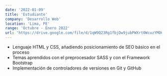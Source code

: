 ```yaml
---
date: '2022-01-09'
title: 'Estudiante'
company: 'Desarrollo Web'
location: 'Lima, PE'
range: 'Octubre - Enero 2022'
url: 'https://drive.google.com/file/d/1qW9Q23Rg1fbjDw9jubPWXrt0WcuzYMO6/view'
---
```


- Lenguaje HTML y CSS, añadiendo posicionamiento de SEO básico en el proceso
- Temas aprendidos con el preprocesador SASS y con el Framework Bootstrap
- Implementación de controladores de versiones en Git y GitHub
